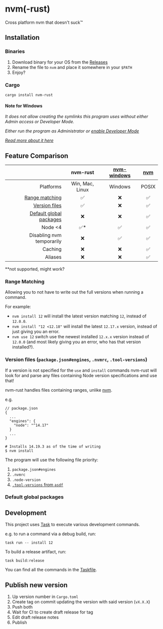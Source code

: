 # nvm(-rust)

Cross platform nvm that doesn't suck™

## Installation

### Binaries

1. Download binary for your OS from the [Releases](https://github.com/BeeeQueue/nvm-rust/releases)
2. Rename the file to `nvm` and place it somewhere in your `$PATH`
3. Enjoy?

### Cargo

```shell
cargo install nvm-rust
```

#### Note for Windows

_It does not allow creating the symlinks this program uses without either Admin access or Developer Mode._

_Either run the program as Administrator or [enable Developer Mode](https://docs.microsoft.com/en-us/windows/apps/get-started/enable-your-device-for-development#active-developer-mode)_

_[Read more about it here](https://blogs.windows.com/windowsdeveloper/2016/12/02/symlinks-windows-10)_

## Feature Comparison

|                                                                        |  **nvm-rust**   | [nvm-windows](https://github.com/coreybutler/nvm-windows) | [nvm](https://github.com/nvm-sh/nvm) |
|-----------------------------------------------------------------------:|:---------------:|:---------------------------------------------------------:|:------------------------------------:|
|                                                              Platforms | Win, Mac, Linux |                          Windows                          |                POSIX                 |
|                                      [Range matching](#range-matching) |        ✅        |                             ❌                             |                  ✅                   |
| [Version files](#version-files-packagejsonengines-nvmrc-tool-versions) |        ✅        |                             ❌                             |                  ✅                   |
|                    [Default global packages](#default-global-packages) |       ❌        |                             ❌                             |                  ✅                   |
|                                                                Node <4 |       ✅*        |                             ✅                             |                  ✅                   |
|                                              Disabling nvm temporarily |        ❌        |                             ✅                             |                  ✅                   |
|                                                                Caching |        ❌        |                             ❌                             |                  ✅                   |
|                                                                Aliases |        ❌        |                             ❌                             |                  ✅                   |

**not supported, might work?

### Range Matching

Allowing you to not have to write out the full versions when running a command.

For example:

- `nvm install 12` will install the latest version matching `12`, instead of `12.0.0`.
- `nvm install "12 <12.18"` will install the latest `12.17.x` version, instead of just giving you an error.
- `nvm use 12` switch use the newest installed `12.x.x` version instead of `12.0.0` (and most likely giving you an error, who has that version installed?).

### Version files (`package.json#engines`, `.nvmrc`, `.tool-versions`)

If a version is not specified for the `use` and `install` commands nvm-rust will look for and parse any files containing Node version specifications amd use that!

nvm-rust handles files containing ranges, unlike [nvm](https://github.com/nvm-sh/nvm).

e.g.

```
// package.json
{
  ...
  "engines": {
    "node": "^14.17"
  }
  ...
}

# Installs 14.19.3 as of the time of writing
$ nvm install
```

The program will use the following file priority:

1. `package.json#engines`
2. `.nvmrc`
3. `.node-version`
4. [`.tool-versions` from `asdf`](https://asdf-vm.com/guide/getting-started.html#local)

### Default global packages


## Development

This project uses [Task](https://taskfile.dev/installation) to execute various development commands.

e.g. to run a command via a debug build, run:

```shell
task run -- install 12
```

To build a release artifact, run:

```shell
task build:release
```

You can find all the commands in the [Taskfile](./Taskfile.yml).

## Publish new version

1. Up version number in `Cargo.toml`
2. Create tag on commit updating the version with said version (`vX.X.X`)
3. Push both
4. Wait for CI to create draft release for tag
5. Edit draft release notes
6. Publish
